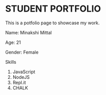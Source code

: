# STUDENT PORTFOLIO

This is a potfolio page to showcase my work.

Name: Minakshi Mittal

Age: 21

Gender: Female

Skills
1. JavaScript
1. NodeJS
1. Repl.it
1. CHALK